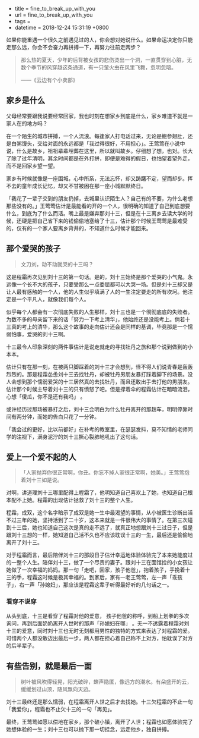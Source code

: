  - title = fine_to_break_up_with_you
 - url = fine_to_break_up_with_you
 - tags = 
 - datetime = 2018-12-24 15:31:19 +0800

如果你能重遇一个很久之前遇见过的人，你会想对她说什么。如果命运决定你只能走那么远，你会不会奋力再拼搏一下，再努力往前走两步？

> 那么热的夏天，少年的后背被女孩的悲伤烫出一个洞，一直贯穿到心脏，无数个季节的风穿越这条通道，有一只萤火虫在风里飞舞，忽明忽暗。
>
> ——《云边有个小卖部》

<!--more-->

## 家乡是什么

父母经常要跟我说要经常回家，我也时刻在想家乡到底是什么，家乡难道不就是一家人在的地方吗？ 

在一个陌生的城市拼搏，一个人流浪。每逢家人打电话过来，无论是鲍参翅肚，还是白粥馒头，交给对面的永远都是「我过得很好，不用担心」。王莺莺在小说中说，什么是故乡，祖祖辈辈埋葬在这里，所以就叫故乡。仔细想了想，也对。长大了除了过年清明，其余时间都是在外打拼，即便是难得的假日，也怕望着望外走，而不是回家乡望一望。

家乡有时候就像是一座围城，心中所系，无法忘怀，却又踌躇不定，望而却步。挥不去的童年成长记忆，却又不甘被困在那一座小城默默终日。

「我花了一辈子交到的朋友扔掉，去城里认识陌生人？自己有的不要，为什么老想那些没有的。」王莺莺估计是最能看的开的一个人，很明确的知道了自己到底想要什么，到底为了什么而活。嘴上最是嫌弃那刘十三，但是在十三离乡去读大学的时候，还硬是把自己省下来的钱偷偷地塞给了十三，估计那个时候王莺莺是最难受的，仅有的一个家人要离乡背井的，不知道什么时候才能回来。

## 那个爱哭的孩子

> 文刀刘，动不动就哭的十三吗？

这是程霜再次见到刘十三的第一句话。是的，刘十三始终是那个爱哭的小气鬼。永远像一个长不大的孩子，只要受那么一点委屈都可以大哭一场。但是刘十三却又是让人最有感触的一个人，他的人生似乎填满了人的一生注定要走的所有坎坷。他注定是一个平凡人，就像我们每个人。

似乎每个人都会有一次彻底失败的人生那样，刘十三也是一个彻彻底底的失败者。为数不多的母亲留下来的话「努力一下考上清华」，他始终还是没能考上。倘若十三真的考上的清华，那么这个故事的走向估计还会是同样的基调，毕竟那是一个懦弱怕事，爱哭的刘十三啊。

十三最令人印象深刻的两件事估计是说走就走的寻找牡丹之旅和那个说到做到的小本本。

估计只有在那一刻，在被两只脚踩着的刘十三才会想到，怪不得人们说青春是轰轰烈烈的。那是程霜怂恿刘十三去找牡丹，却被牡丹男朋友暴打踩着脚下的场景。没人会想到那个懦弱爱哭的十三居然真的去找牡丹，而且还敢出手去打他的男朋友。估计那个时候主导着刘十三的只有愤怒了吧。但是撑着伞的程霜估计在暗暗流泪，心想「傻瓜，你不是还有我吗」 。

或许经历过那场被暴打之后，刘十三会明白为什么牡丹离开的那趟车，明明停靠时间有两分钟，而她的告白只花了一分钟。

「我会过的更好，比以前都好」在补考的教室里，在瑟瑟发抖，莫不知情的老师同学的注视下，满身泥泞的刘十三撕心裂肺地吼出了这句话。

## 爱上一个爱不起的人

> 「人家抛弃你很正常啊，你丑。你忘不掉人家很正常啊，她美。」王莺莺抱着刘十三如是说。

对啊，讲道理刘十三哪里配得上程霜了，他明知道自己喜欢上了她，也知道自己根本配不上她。程霜的出现估计拯救了刘十三的整个人生。

程霜，成双，这个名字暗示了成双是她一生中最渴望的事情，从小被医生诊断出活不过三年的她，坚持活到了二十岁，这本来就是一件很伟大的事情了。在第三次碰到十三后，她也知道自己这次是真的走不远了，就真正地想跟刘十三过日子，但是跟刘十三想的一样，她知道自己活不久也不应该耽误十三的一生，最后还是偷偷地离开了刘十三。

对于程霜而言，最后陪伴刘十三的那段日子估计幸运地体验体验完了本来她能度过的一整个人生。陪伴刘十三，做了一个尽责的妻子。跟刘十三在面馆捡的小女孩让她做了一次幸福的妈妈。那一句「走吧，回家，孩子他爸」，抱着孩子，手挽着十三的手，程霜这时候是极其幸福的。到家后，家有一老王莺莺，左一声「乖孩子」，右一声「孙媳妇」，那应该是程霜这辈子听得最好听的几句话之一。

### 看穿不说穿

从头到底，十三是看穿了程霜对他的爱意， 孩子他爸的称呼，到船上划拳的多次询问，再到后面奶奶离开人世时的那声「孙媳妇在哪」 。无一不透露着程霜对刘十三的爱意，同时刘十三也无时无刻都用男性的独特的方式来表达了对程霜的爱。可惜两个人都没敢迈出最后一步，两人都在担心着自己称不上对方，怕耽误了对方的后半辈子。

## 有些告别，就是最后一面

> 树叶被风吹得轻晃，阳光破碎，蝉声隐匿，像远方的潮水。有朵盛开的云，缓缓划过山顶，随风飘向天边。

刘十三最终还是那么懦弱，在程霜离开人世之后才去找她。十三欠程霜的不止一句「我爱你」，程霜也不止欠十三的一句「再见」。

最终，王莺莺如愿以偿地在家乡，那个破小镇，离开了人世；程霜也如愿体验完了她想体验的一生；刘十三也可以抛下那一切挂念，远走他乡，独自拼搏。